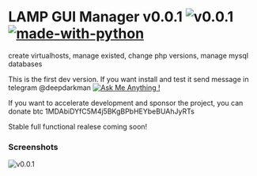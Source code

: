 # LAMP GUI Manager v0.0.1 ![v0.0.1](https://img.shields.io/pypi/v/0.0.1)[![made-with-python](https://img.shields.io/badge/Made%20with-Python-1f425f.svg)](https://www.python.org/)
create virtualhosts, manage existed, change php versions, manage mysql databases

This is the first dev version.
If you want install and test it send message in telegram @deepdarkman [![Ask Me Anything !](https://img.shields.io/badge/Ask%20me-anything-1abc9c.svg)](https://GitHub.com/Naereen/ama)


If you want to accelerate development and sponsor the project, you can donate btc 1MDAbiDYfC5M4j5BKgBPbHEYbeBUAhJyRTs

Stable full functional realese coming soon!

### Screenshots
![v0.0.1](https://i.imgur.com/reOq1uE.png)


